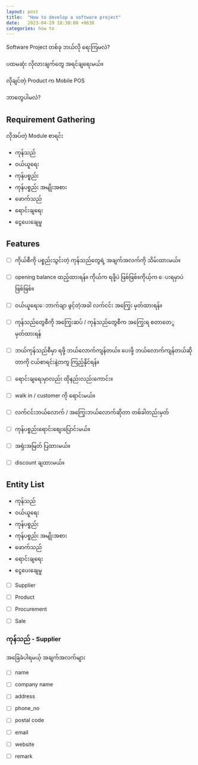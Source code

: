 ```yaml
---
layout: post
title:  "How to develop a software project"
date:   2023-04-29 18:30:00 +0630
categories: how to
---
```

Software Project တစ်ခု ဘယ်လို ရေးကြမလဲ?

ပထမဆုံး လိုလားချက်တွေ အရင်ချရေးမယ်။

လိုချင်တဲ့ Product က Mobile POS

ဘာတွေပါမလဲ?

## Requirement Gathering

လိုအပ်တဲ့ Module စာရင်း

- ကုန်သည်
- ဝယ်ယူရေး
- ကုန်ပစ္စည်း
- ကုန်ပစ္စည်း အမျိုးအစား
- ဖောက်သည်
- ရောင်းချရေး
- ငွေပေးချေမှု 


## Features

- [ ] ကိုယ်စီကို ပစ္စည်းသွင်းတဲ့ ကုန်သည်တွေရဲ့ အချက်အလက်ကို သိမ်းထားမယ်။
- [ ] opening balance ထည့်ထားရန်။ ကိုယ်က ရဖို့ပဲ ဖြစ်ဖြစ်။​ကိုယ့်က ေပးရမှာပဲ​ဖြစ်ဖြစ်။
- [ ] ဝယ်ယူရေးေဘာက်ချာ ဖွင့်တဲ့အခါ လက်ငင်း အကြွေး မှတ်ထားရန်။
- [ ] ကုန်သည်တွေစီကို အကြွေးဆပ် / ကုန်သည်တွေစီက အကြွေးရ စတာတေွ မှတ်ထားရန်
- [ ] ဘယ်ကုန်သည်စီမှာ ရဖို့ ဘယ်လောက်ကျန်တယ်။​ ပေးဖို့ ဘယ်လောက်ကျန်တယ်ဆိုတာကို ငယ်စာရင်းနဲ့တကွ ကြည့်နိုင်ရန်။

- [ ] ရောင်းချရေးမှာလည်း ထိုနည်းလည်းကောင်း။
- [ ] walk in / customer ကို ရောင်းမယ်။
- [ ] လက်ငင်းဘယ်လောက် / အကြွေးဘယ်လောက်ဆိုတာ တစ်ခါတည်းမှတ်

- [ ] ကုန်ပစ္စည်းရောင်းစျေးပြောင်းမယ်။
- [ ] အရှံးအမြတ် ပြထားမယ်။
- [ ] discount ချထားမယ်။

## Entity List

- ကုန်သည်
- ဝယ်ယူရေး
- ကုန်ပစ္စည်း
- ကုန်ပစ္စည်း အမျိုးအစား
- ဖောက်သည်
- ရောင်းချရေး
- ငွေပေးချေမှု 

- [ ] Supplier
- [ ] Product
- [ ] Procurement
- [ ] Sale


### ကုန်သည် - Supplier


အခြေခံပါရမယ့် အချက်အလက်များ

- [ ] name
- [ ] company name
- [ ] address
- [ ] phone_no
- [ ] postal code
- [ ] email
- [ ] website
- [ ] remark



